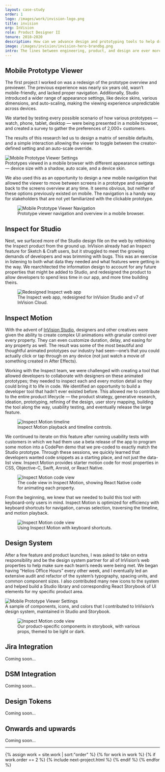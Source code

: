 ```yaml
---
layout: case-study
order: 1
logo: /images/work/invision-logo.png
title: invision
org: InVision
role: Product Designer II
tenure: 2018–2020
description: How can we advance design and prototyping tools to help drive whole-team collaboration for software teams around the world? My work at InVision involved rethinking the entire developer experience, conducting research sessions with the industry’s leading software teams, evolving our design system, and prototyping new products while improving existing features.
image: /images/invision/invision-hero-brandbg.png
intro: The lines between engineering, product, and design are ever more blurred, and every product org operates uniquely. The best part of working at InVision was talking with all of these various design teams, learning what was and wasn’t working for them, and challenging ourselves to build systems and tools to push the software industry forward.
---
```


<div class="c-grid__half">
  <h2>Mobile Prototype Viewer</h2>
  <article class="c-grid__mt c-text-format">
    <p>The first project I worked on was a redesign of the prototype overview and previewer. The previous experience was nearly six years old, wasn’t mobile-friendly, and lacked proper navigation. Additionally, Studio introduced a wider range of appearance settings, like device skins, various dimensions, and auto-scaling, making the viewing experience unpredictable across devices.</p>
    <p>We started by testing every possible scenario of how various prototypes — watch, phone, tablet, desktop — were being presented in a mobile browser, and created a survey to gather the preferences of 2,000+ customers.</p>
    <p>The results of this research led us to design a matrix of sensible defaults, and a simple interaction allowing the viewer to toggle between the creator-defined setting and an auto-scale override.</p>
  </article>
</div>
<img class="c-media" src="../../images/invision/invision-mobile-dv@2x.png" alt="Mobile Prototype Viewer Settings">
<figcaption>Prototypes viewed in a mobile browser with different appearance settings — device size with a shadow, auto scale, and a device skin.</figcaption>

<div class="c-grid__half">
  <div></div>
  <article class="c-grid__mt c-text-format">
    <p>We also used this as an opportunity to design a new mobile navigation that allowed the viewer to move between screens in a prototype and navigate back to the screens overview at any time. It seems obvious, but neither of these options previously existed on mobile. The navigation is a handy way for stakeholders that are not yet familiarized with the clickable prototype.</p>
  </article>
</div>
<figure>
  <picture>
    <source media="(min-width: 32em)" srcset="../../images/invision/invision-mobile-nav@2x.png"/>
    <img class="c-media" src="../../images/invision/invision-mobile-nav.png" alt="Mobile Prototype Viewer Navigation"/>
  </picture>
  <figcaption>Prototype viewer navigation and overview in a mobile browser.</figcaption>
</figure>

<div class="c-grid__half">
  <h2>Inspect for Studio</h2>
  <article class="c-grid__mt c-text-format">
    <p>Next, we surfaced more of the Studio design file on the web by rethinking the Inspect product from the ground up. InVision already had an Inspect feature for Sketch &amp; Craft users, but it struggled to meet the growing demands of developers and was brimming with bugs. This was an exercise in listening to both what data they needed and what features were getting in the way. We rearchitected the information design to account for any future properties that might be added to Studio, and redesigned the product to allow developers to spend less time in our app, and more time building theirs.</p>
  </article>
</div>
<figure>
  <picture>
    <source media="(min-width: 32em)" srcset="../../images/invision/inspect-studio@2x.gif"/>
    <img class="c-media c-media--padding" src="../../images/invision/inspect-studio.gif" alt="Redesigned Inspect web app"/>
  </picture>
  <figcaption>The Inspect web app, redesigned for InVision Studio and v7 of InVision Cloud.</figcaption>
</figure>

<div class="c-grid__half">
  <h2>Inspect Motion</h2>
  <article class="c-grid__mt c-text-format">
    <p>With the advent of <a href="https://www.invisionapp.com/studio" target="_blank">InVision Studio</a>, designers and other creatives were given the ability to create complex UI animations with granular control over every property. They can even customize duration, delay, and easing for any property as well. The result was some of the most beautiful and thoughtful animated prototypes our industry had seen—one’s that you could actually click or tap through on any device (not just watch a movie of something created in After Effects).</p>
    <p>Working with the Inspect team, we were challenged with creating a tool that allowed developers to collaborate with designers on these animated prototypes; they needed to inspect each and every motion detail so they could bring it to life in code. We identified an opportunity to build a developer tool that hadn’t ever existed before. This allowed me to contribute to the entire product lifecycle — the product strategy, generative research, ideation, prototyping, refining of the design, user story mapping, building the tool along the way, usability testing, and eventually release the large feature.</p>
  </article>
</div>
<figure>
  <picture>
    <source media="(min-width: 32em)" srcset="../../images/invision/inspect-motion-timeline@2x.gif"/>
    <img class="c-media c-media--padding" src="../../images/invision/inspect-motion-timeline.gif" alt="Inspect Motion timeline"/>
  </picture>
  <figcaption>Inspect Motion playback and timeline controls.</figcaption>
</figure>

<div class="c-grid__half">
  <div></div>
  <article class="c-grid__mt c-text-format">
    <p>We continued to iterate on this feature after running usability tests with customers in which we had them use a beta release of the app to program some motion into a CodePen demo that we pre-coded to exactly match the Studio prototype. Through these sessions, we quickly learned that developers wanted code snippets as a starting place, and not just the data-list view. Inspect Motion provides starter motion code for most properties in CSS, Objective-C, Swift, Anroid, or React Native.</p>
  </article>
</div>
<figure>
  <picture>
    <source media="(min-width: 32em)" srcset="../../images/invision/inspect-motion-code@2x.gif"/>
    <img class="c-media c-media--padding" src="../../images/invision/inspect-motion-code.gif" alt="Inspect Motion code view"/>
  </picture>
  <figcaption>The code view in Inspect Motion, showing React Native code for animating each property.</figcaption>
</figure>

<div class="c-grid__half">
  <div></div>
  <article class="c-grid__mt c-text-format">
    <p>From the beginning, we knew that we needed to build this tool with keyboard-only users in mind. Inspect Motion is optimized for efficiency with keyboard shortcuts for navigation, canvas selection, traversing the timeline, and motion playback.</p>
  </article>
</div>
<figure>
  <picture>
    <source media="(min-width: 32em)" srcset="../../images/invision/inspect-motion-keyboardshortcuts@2x.gif"/>
    <img class="c-media c-media--padding" src="../../images/invision/inspect-motion-keyboardshortcuts.gif" alt="Inspect Motion code view"/>
  </picture>
  <figcaption>Using Inspect Motion with keyboard shortcuts.</figcaption>
</figure>

<div class="c-grid__half">
  <h2>Design System</h2>
  <article class="c-grid__mt c-text-format">
    <p>After a few feature and product launches, I was asked to take on extra responsibility and be the design system partner for all of InVision’s web properties to help make sure each team’s needs were being met. We began having “Helios Office Hours” every other week, and I eventually led an extensive audit and refactor of the system’s typography, spacing units, and common component sizes. I also contributed many new icons to the system and helped build a Studio library and corresponding React Storybook of UI elements for my specific product area.</p>
  </article>
</div>
<img class="c-media" src="../../images/invision/inspect-components@2x.png" alt="Mobile Prototype Viewer Settings">
<figcaption>A sample of components, icons, and colors that I contributed to InVision’s design system, maintained in Studio and Storybook.</figcaption>
<figure>
  <picture>
    <source media="(min-width: 32em)" srcset="../../images/invision/storybook-icon-button-tooltip@2x.gif"/>
    <img class="c-media c-media--padding" src="../../images/invision/storybook-icon-button-tooltipstorybook-icon-button-tooltip.gif" alt="Inspect Motion code view"/>
  </picture>
  <figcaption>Our product-specific components in storybook, with various props, themed to be light or dark.</figcaption>
</figure>


<div class="c-grid__half">
  <h2>Jira Integration</h2>
  <article class="c-grid__mt c-text-format">
    <p>Coming soon&hellip;</p>
  </article>
</div>

<div class="c-grid__half">
  <h2>DSM Integration</h2>
  <article class="c-grid__mt c-text-format">
    <p>Coming soon&hellip;</p>
  </article>
</div>

<div class="c-grid__half">
  <h2>Design Tokens</h2>
  <article class="c-grid__mt c-text-format">
    <p>Coming soon&hellip;</p>
  </article>
</div>

<div class="c-grid__half">
  <h2>Onwards and upwards</h2>
  <article class="c-grid__mt c-text-format">
    <p>Coming soon&hellip;</p>
  </article>
</div>

<hr>

{% assign work = site.work | sort:"order" %}
{% for work in work %}
{% if work.order == 2 %}
{% include next-project.html %}
{% endif %}
{% endfor %}
